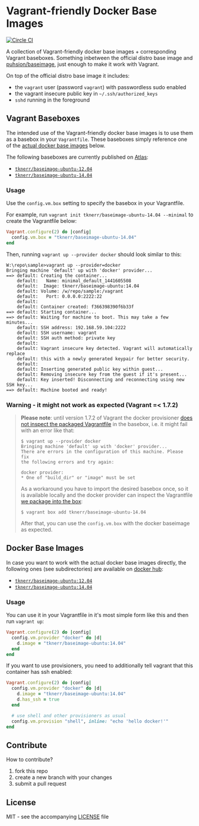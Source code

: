# Vagrant-friendly Docker Base Images

[![Circle CI](https://circleci.com/gh/tknerr/vagrant-docker-baseimages/tree/master.svg?style=shield)](https://circleci.com/gh/tknerr/vagrant-docker-baseimages/tree/master)

A collection of Vagrant-friendly docker base images + corresponding Vagrant baseboxes. Something inbetween the
official distro base image and [puhsion/baseimage](https://phusion.github.io/baseimage-docker/),
just enough to make it work with Vagrant.

On top of the official distro base image it includes:

 * the `vagrant` user (password `vagrant`) with passwordless sudo enabled
 * the vagrant insecure public key in `~/.ssh/authorized_keys`
 * `sshd` running in the foreground


## Vagrant Baseboxes

The intended use of the Vagrant-friendly docker base images is to use them as a basebox in your `Vagrantfile`. These baseboxes simply reference one of the [actual docker base images](https://github.com/tknerr/vagrant-docker-baseimages#docker-base-images) below.

The following baseboxes are currently published on [Atlas](https://atlas.hashicorp.com/boxes/search):

 * [`tknerr/baseimage-ubuntu-12.04`](https://atlas.hashicorp.com/tknerr/boxes/baseimage-ubuntu-12.04)
 * [`tknerr/baseimage-ubuntu-14.04`](https://atlas.hashicorp.com/tknerr/boxes/baseimage-ubuntu-14.04)

### Usage

Use the `config.vm.box` setting to specify the basebox in your Vagrantfile.

For example, run `vagrant init tknerr/baseimage-ubuntu-14.04 --minimal` to create the Vagrantfile below:
```ruby
Vagrant.configure(2) do |config|
  config.vm.box = "tknerr/baseimage-ubuntu-14.04"
end
```

Then, running `vagrant up --provider docker` should look similar to this:
```
W:\repo\sample>vagrant up --provider=docker
Bringing machine 'default' up with 'docker' provider...
==> default: Creating the container...
    default:   Name: minimal_default_1441605508
    default:  Image: tknerr/baseimage-ubuntu:14.04
    default: Volume: /w/repo/sample:/vagrant
    default:   Port: 0.0.0.0:2222:22
    default:
    default: Container created: f366398390f6b33f
==> default: Starting container...
==> default: Waiting for machine to boot. This may take a few minutes...
    default: SSH address: 192.168.59.104:2222
    default: SSH username: vagrant
    default: SSH auth method: private key
    default:
    default: Vagrant insecure key detected. Vagrant will automatically replace
    default: this with a newly generated keypair for better security.
    default:
    default: Inserting generated public key within guest...
    default: Removing insecure key from the guest if it's present...
    default: Key inserted! Disconnecting and reconnecting using new SSH key...
==> default: Machine booted and ready!
```

### Warning - it might not work as expected (Vagrant =< 1.7.2)

> **Please note**: until version 1.7.2 of Vagrant the docker provisioner [does not inspect
> the packaged Vagrantfile](https://github.com/mitchellh/vagrant/issues/5667)
> in the basebox, i.e. it might fail with an error like that:
> ```
> $ vagrant up --provider docker
> Bringing machine 'default' up with 'docker' provider...
> There are errors in the configuration of this machine. Please fix
> the following errors and try again:
>
> docker provider:
> * One of "build_dir" or "image" must be set
> ```
> As a workaround you have to import the desired basebox once, so it is available
> locally and the docker provider can inspect the Vagrantfile [we package into the box](https://github.com/tknerr/vagrant-docker-baseimages/blob/ea692a56b5b004135f7db08c2720418ad8bfc9a4/spec/helpers.rb#L34-38):
> ```
> $ vagrant box add tknerr/baseimage-ubuntu-14.04
> ```
> After that, you can use the `config.vm.box` with the docker baseimage as expected.


## Docker Base Images

In case you want to work with the actual docker base images directly, the following ones (see subdirectories) are available on [docker hub](https://registry.hub.docker.com):

 * [`tknerr/baseimage-ubuntu:12.04`](https://registry.hub.docker.com/u/tknerr/baseimage-ubuntu/)
 * [`tknerr/baseimage-ubuntu:14.04`](https://registry.hub.docker.com/u/tknerr/baseimage-ubuntu/)

### Usage

You can use it in your Vagrantfile in it's most simple form like this and then
run `vagrant up`:
```ruby
Vagrant.configure(2) do |config|
  config.vm.provider "docker" do |d|
    d.image = "tknerr/baseimage-ubuntu:14.04"
  end
end
```

If you want to use provisioners, you need to additionally tell vagrant that
this container has ssh enabled:
```ruby
Vagrant.configure(2) do |config|
  config.vm.provider "docker" do |d|
    d.image = "tknerr/baseimage-ubuntu:14.04"
    d.has_ssh = true
  end

  # use shell and other provisioners as usual
  config.vm.provision "shell", inline: "echo 'hello docker!'"
end
```


## Contribute

How to contribute?

 1. fork this repo
 2. create a new branch with your changes
 3. submit a pull request

## License

MIT - see the accompanying [LICENSE](https://github.com/tknerr/vagrant-docker-baseimages/blob/master/LICENSE) file
